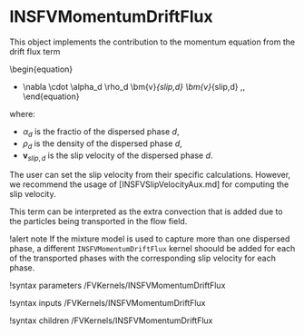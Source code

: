# INSFVMomentumDriftFlux

This object implements the contribution to the momentum equation
from the drift flux term

\begin{equation}
- \nabla \cdot \alpha_d \rho_d \bm{v}_{slip,d} \bm{v}_{slip,d} \,,
\end{equation}

where:

- $\alpha_d$ is the fractio of the dispersed phase $d$,
- $\rho_d$ is the density of the dispersed phase $d$,
- $\bm{v}_{slip,d}$ is the slip velocity of the dispersed phase $d$.

The user can set the slip velocity from their specific calculations.
However, we recommend the usage of [INSFVSlipVelocityAux.md] for
computing the slip velocity.

This term can be interpreted as the extra convection that is added
due to the particles being transported in the flow field.

!alert note
If the mixture model is used to capture more than one dispersed phase,
a different `INSFVMomentumDriftFlux` kernel shoould be added for each
of the transported phases with the corresponding slip velocity for
each phase.

!syntax parameters /FVKernels/INSFVMomentumDriftFlux

!syntax inputs /FVKernels/INSFVMomentumDriftFlux

!syntax children /FVKernels/INSFVMomentumDriftFlux
